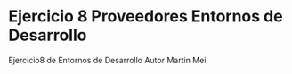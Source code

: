 # Ejercicio 8 Proveedores Entornos de Desarrollo 
Ejercicio8 de Entornos de Desarrollo
Autor Martin Mei

